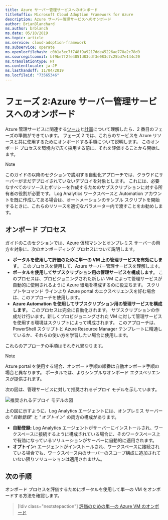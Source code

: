 ```yaml
---
title: Azure サーバー管理サービスへのオンボード
titleSuffix: Microsoft Cloud Adoption Framework for Azure
description: Azure サーバー管理サービスへのオンボード
author: BrianBlanchard
ms.author: brblanch
ms.date: 05/10/2019
ms.topic: article
ms.service: cloud-adoption-framework
ms.subservice: operate
ms.openlocfilehash: c0b1a3ec7f748f9a9217dde45226ae778a2c78d9
ms.sourcegitcommit: bf9be7f2fe4851d83cdf3e083c7c25bd7e144c20
ms.translationtype: HT
ms.contentlocale: ja-JP
ms.lasthandoff: 11/04/2019
ms.locfileid: "73565346"
---
```

# <a name="phase-2-onboarding-azure-server-management-services"></a>フェーズ 2:Azure サーバー管理サービスへのオンボード

Azure 管理サービスに関連する[ツール](./tools-services.md)と[計画](./prerequisites.md)について理解したら、2 番目のフェーズの準備ができています。 フェーズ 2 では、これらのサービスを Azure リソースと共に使用するためにオンボードする手順について説明します。 このオンボード プロセスを環境内で広く採用する前に、それを評価することから開始します。

> [!NOTE]
> このガイドの以降のセクションで説明する自動化アプローチでは、クラウドにサーバーがまだデプロイされていないデプロイを対象とします。 これには、必要なすべてのリソースとポリシーを作成するためのサブスクリプションに対する所有者の役割が必要です。 Log Analytics ワークスペースと Automation アカウントを既に作成してある場合は、オートメーションのサンプル スクリプトを開始するときに、これらのリソースを適切なパラメーター内で渡すことをお勧めします。

## <a name="onboarding-processes"></a>オンボード プロセス

ガイドのこのセクションでは、Azure 仮想マシンとオンプレミス サーバーの両方を対象に、次のオンボーディング プロセスについて説明します。

- **ポータルを使用して評価のために単一の VM 上の管理サービスを有効にします**。 このプロセスを使用して、Azure サーバー管理サービスを理解します。
- **ポータルを使用してサブスクリプション用の管理サービスを構成します**。 このプロセスは、プロビジョニングされた新しい VM によって管理サービスが自動的に使用されるように Azure 環境を構成するのに役立ちます。 スクリプトやコマンド ラインより Azure portal のエクスペリエンスを好む場合は、このアプローチを使用します。
- **Azure Automation を使用してサブスクリプション用の管理サービスを構成します**。 このプロセスは完全に自動化されます。 サブスクリプションの作成だけ行います。新しくプロビジョニングされた VM に対して管理サービスを使用する環境はスクリプトによって構成されます。 このアプローチは、PowerShell スクリプトと Azure Resource Manager テンプレートに精通しているか、それらの使い方を学習したい場合に使用します。

これらのアプローチの手順はそれぞれ異なります。

> [!NOTE]
> Azure portal を使用する場合、オンボード手順の順番は自動オンボード手順の場合と異なります。 ポータルでは、よりシンプルなオンボード エクスペリエンスが提供されます。

次の図は、管理サービスに対して推奨されるデプロイ モデルを示しています。

![推奨されるデプロイ モデルの図](./media/recommended-deployment.png)

上の図に示すように、Log Analytics エージェントには、オンプレミス サーバーの "*自動登録*" と "*オプトイン*" の両方の構成があります。

- **自動登録:** Log Analytics エージェントがサーバーにインストールされ、ワークスペースに接続するように構成されている場合に、そのワークスペース上で有効になっているソリューションがサーバーに自動的に適用されます。
- **オプトイン:** エージェントがインストールされ、ワークスペースに接続されている場合でも、ワークスペース内のサーバーのスコープ構成に追加されていない限りソリューションは適用されません。

## <a name="next-steps"></a>次の手順

オンボード プロセスを評価するためにポータルを使用して単一の VM をオンボードする方法を確認します。

> [!div class="nextstepaction"]
> [評価のための単一の Azure VM のオンボード](./onboard-single-vm.md)
